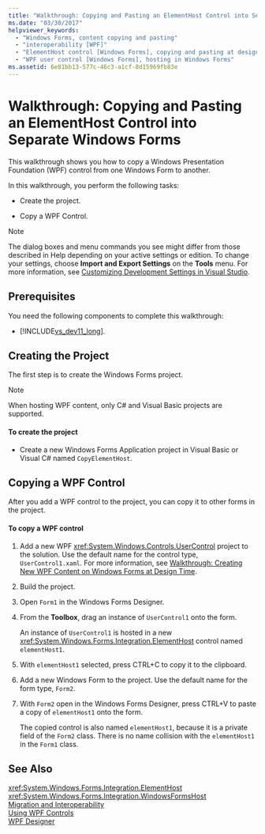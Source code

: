 ```yaml
---
title: "Walkthrough: Copying and Pasting an ElementHost Control into Separate Windows Forms"
ms.date: "03/30/2017"
helpviewer_keywords: 
  - "Windows Forms, content copying and pasting"
  - "interoperability [WPF]"
  - "ElementHost control [Windows Forms], copying and pasting at design time"
  - "WPF user control [Windows Forms], hosting in Windows Forms"
ms.assetid: 6e81bb13-577c-46c3-a1cf-8d15969fb83e
---
```

# Walkthrough: Copying and Pasting an ElementHost Control into Separate Windows Forms
This walkthrough shows you how to copy a Windows Presentation Foundation (WPF) control from one Windows Form to another.  
  
 In this walkthrough, you perform the following tasks:  
  
- Create the project.  
  
- Copy a WPF Control.  
  
> [!NOTE]
>  The dialog boxes and menu commands you see might differ from those described in Help depending on your active settings or edition. To change your settings, choose **Import and Export Settings** on the **Tools** menu. For more information, see [Customizing Development Settings in Visual Studio](http://msdn.microsoft.com/library/22c4debb-4e31-47a8-8f19-16f328d7dcd3).  
  
## Prerequisites  
 You need the following components to complete this walkthrough:  
  
- [!INCLUDE[vs_dev11_long](../../../../includes/vs-dev11-long-md.md)].  
  
## Creating the Project  
 The first step is to create the Windows Forms project.  
  
> [!NOTE]
>  When hosting WPF content, only C# and Visual Basic projects are supported.  
  
#### To create the project  
  
- Create a new Windows Forms Application project in Visual Basic or Visual C# named `CopyElementHost`.  
  
## Copying a WPF Control  
 After you add a WPF control to the project, you can copy it to other forms in the project.  
  
#### To copy a WPF control  
  
1. Add a new WPF <xref:System.Windows.Controls.UserControl> project to the solution. Use the default name for the control type, `UserControl1.xaml`. For more information, see [Walkthrough: Creating New WPF Content on Windows Forms at Design Time](../../../../docs/framework/winforms/advanced/walkthrough-creating-new-wpf-content-on-windows-forms-at-design-time.md).  
  
2. Build the project.  
  
3. Open `Form1` in the Windows Forms Designer.  
  
4. From the **Toolbox**, drag an instance of `UserControl1` onto the form.  
  
    An instance of `UserControl1` is hosted in a new <xref:System.Windows.Forms.Integration.ElementHost> control named `elementHost1`.  
  
5. With `elementHost1` selected, press CTRL+C to copy it to the clipboard.  
  
6. Add a new Windows Form to the project. Use the default name for the form type, `Form2`.  
  
7. With `Form2` open in the Windows Forms Designer, press CTRL+V to paste a copy of `elementHost1` onto the form.  
  
    The copied control is also named `elementHost1`, because it is a private field of the `Form2` class. There is no name collision with the `elementHost1` in the `Form1` class.  
  
## See Also  
 <xref:System.Windows.Forms.Integration.ElementHost>  
 <xref:System.Windows.Forms.Integration.WindowsFormsHost>  
 [Migration and Interoperability](../../../../docs/framework/wpf/advanced/migration-and-interoperability.md)  
 [Using WPF Controls](../../../../docs/framework/winforms/advanced/using-wpf-controls.md)  
 [WPF Designer](http://msdn.microsoft.com/library/c6c65214-8411-4e16-b254-163ed4099c26)
